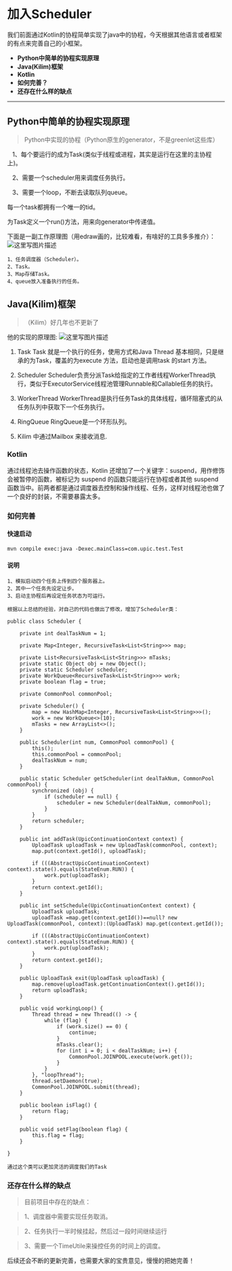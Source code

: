 # 加入Scheduler

我们前面通过Kotlin的协程简单实现了java中的协程，今天根据其他语言或者框架的有点来完善自己的小框架。

- **Python中简单的协程实现原理**
- **Java(Kilim)框架**
- **Kotlin**
- **如何完善？**
- **还存在什么样的缺点**

-------------------

## Python中简单的协程实现原理
>Python中实现的协程（Python原生的generator，不是greenlet这些库）
 
    1、每个要运行的成为Task(类似于线程或进程，其实是运行在这里的主协程上)。
    
    2、需要一个scheduler用来调度任务执行。
    
    3、需要一个loop，不断去读取队列queue。
    
    
 每一个task都拥有一个唯一的tid。
 
为Task定义一个run()方法，用来向generator中传递值。

下面是一副工作原理图（用edraw画的，比较难看，有啥好的工具多多推介）：
![这里写图片描述](http://img.blog.csdn.net/20170611165506566?watermark/2/text/aHR0cDovL2Jsb2cuY3Nkbi5uZXQvcXFfMzg3MjQyOTU=/font/5a6L5L2T/fontsize/400/fill/I0JBQkFCMA==/dissolve/70/gravity/SouthEast)

    1、任务调度器（Scheduler）。
    2、Task。
    3、Map存储Task。
    4、queue放入准备执行的任务。


## Java(Kilim)框架
>（Kilim）好几年也不更新了


他的实现的原理图:
![这里写图片描述](http://img.blog.csdn.net/20170611165823689?watermark/2/text/aHR0cDovL2Jsb2cuY3Nkbi5uZXQvcXFfMzg3MjQyOTU=/font/5a6L5L2T/fontsize/400/fill/I0JBQkFCMA==/dissolve/70/gravity/SouthEast)

1. Task
       Task 就是一个执行的任务，使用方式和Java Thread 基本相同，只是继承的为Task，覆盖的为execute 方法，启动也是调用task 的start 方法。

2. Scheduler
      Scheduler负责分派Task给指定的工作者线程WorkerThread执行，类似于ExecutorService线程池管理Runnable和Callable任务的执行。
     
3. WorkerThread
WorkerThread是执行任务Task的具体线程，循环阻塞式的从任务队列中获取下一个任务执行。    
4. RingQueue
RingQueue是一个环形队列。

5. Kilim 中通过Mailbox 来接收消息.
### Kotlin

通过线程池去操作函数的状态，Kotlin 还增加了一个关键字：suspend，用作修饰会被暂停的函数，被标记为 suspend 的函数只能运行在协程或者其他 suspend 函数当中。前两者都是通过调度器去控制和操作线程、任务，这样对线程池也做了一个良好的封装，不需要暴露太多。


### 如何完善
#### 快速启动

```
mvn compile exec:java -Dexec.mainClass=com.upic.test.Test
```
#### 说明


    1、模拟启动四个任务上传到四个服务器上。
    2、其中一个任务先设定让步。
    3、启动主协程后再设定任务状态为可运行。

    根据以上总结的经验，对自己的代码也做出了修改，增加了Scheduler类：
    
```
public class Scheduler {
	
	private int dealTaskNum = 1;
	
	private Map<Integer, RecursiveTask<List<String>>> map;
	
	private List<RecursiveTask<List<String>>> mTasks;
	private static Object obj = new Object();
	private static Scheduler scheduler;
	private WorkQueue<RecursiveTask<List<String>>> work;
	private boolean flag = true;

	private CommonPool commonPool;

	private Scheduler() {
		map = new HashMap<Integer, RecursiveTask<List<String>>>();
		work = new WorkQueue<>(10);
		mTasks = new ArrayList<>();
	}

	public Scheduler(int num, CommonPool commonPool) {
		this();
		this.commonPool = commonPool;
		dealTaskNum = num;
	}

	public static Scheduler getScheduler(int dealTakNum, CommonPool commonPool) {
		synchronized (obj) {
			if (scheduler == null) {
				scheduler = new Scheduler(dealTakNum, commonPool);
			}
		}
		return scheduler;
	}

	public int addTask(UpicContinuationContext context) {
		UploadTask uploadTask = new UploadTask(commonPool, context);
		map.put(context.getId(), uploadTask);

		if (((AbstractUpicContinuationContext) context).state().equals(StateEnum.RUN)) {
			work.put(uploadTask);
		}
		return context.getId();
	}

	public int setSchedule(UpicContinuationContext context) {
		UploadTask uploadTask;
		uploadTask =map.get(context.getId())==null? new UploadTask(commonPool, context):(UploadTask) map.get(context.getId());

		if (((AbstractUpicContinuationContext) context).state().equals(StateEnum.RUN)) {
			work.put(uploadTask);
		}
		return context.getId();
	}

	public UploadTask exit(UploadTask uploadTask) {
		map.remove(uploadTask.getContinuationContext().getId());
		return uploadTask;
	}

	public void workingLoop() {
		Thread thread = new Thread(() -> {
			while (flag) {
				if (work.size() == 0) {
					continue;
				}
				mTasks.clear();
				for (int i = 0; i < dealTaskNum; i++) {
					CommonPool.JOINPOOL.execute(work.get());
				}
			}
		}, "loopThread");
		thread.setDaemon(true);
		CommonPool.JOINPOOL.submit(thread);
	}

	public boolean isFlag() {
		return flag;
	}

	public void setFlag(boolean flag) {
		this.flag = flag;
	}

}
```
    通过这个类可以更加灵活的调度我们的Task
### 还存在什么样的缺点
>目前项目中存在的缺点：

>1、调度器中需要实现任务取消。

>2、任务执行一半时候挂起，然后过一段时间继续运行

>3、需要一个TimeUtile来操控任务的时间上的调度。


后续还会不断的更新完善，也需要大家的宝贵意见，慢慢的把她完善！
